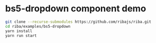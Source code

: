 # bs5-dropdown component demo

```bash
git clone --recurse-submodules https://github.com/ribajs/riba.git
cd riba/examples/bs5-dropdown
yarn install
yarn run start
```
